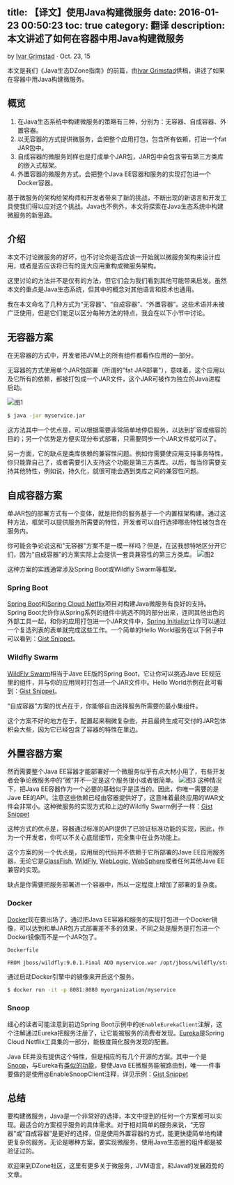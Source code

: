 title: 【译文】使用Java构建微服务
date: 2016-01-23 00:50:23
toc: true
category: 翻译
description: 本文讲述了如何在容器中用Java构建微服务
---

by [Ivar Grimstad](https://dzone.com/users/1478693/ivargrimstad.html)    ·  Oct. 23, 15

本文是我们《Java生态DZone指南》的前篇，由[Ivar Grimstad](https://dzone.com/users/1478693/ivargrimstad.html)供稿，讲述了如果在容器中用Java构建微服务。

## 概览
1. 在Java生态系统中构建微服务的策略有三种，分别为：无容器、自成容器、外置容器。
2. 以无容器的方式提供微服务，会把整个应用打包，包含所有依赖，打进一个fat JAR包中。
3. 自成容器的微服务同样也是打成单个JAR包，JAR包中会包含带有第三方类库的嵌入式框架。
4. 外置容器的微服务方式，会把整个Java EE容器和服务的实现打包进一个Docker容器。

基于微服务的架构给架构师和开发者带来了新的挑战，不断出现的新语言和开发工具使我们得以应对这个挑战。Java也不例外，本文将探索在Java生态系统中构建微服务的新思路。

## 介绍
本文不讨论微服务的好坏，也不讨论你是否应该一开始就以微服务架构来设计应用，或者是否应该将已有的庞大应用重构成微服务架构。

这里讨论的方法并不是仅有的方法，但它们会为我们看到其他可能带来启发。虽然本文的重点是Java生态系统，但其中的概念对其他语言和技术也通用。

我在本文命名了几种方式为“无容器”、“自成容器”、“外置容器”。这些术语并未被广泛使用，但是它们能足以区分每种方法的特点，我会在以下小节中讨论。

## 无容器方案
在无容器的方式中，开发者把JVM上的所有组件都看作应用的一部分。

无容器的方式使用单个JAR包部署（所谓的"fat JAR部署"），意味着，这个应用以及它所有的依赖，都被打包成一个JAR文件，这个JAR可被作为独立的Java进程启动。

![图1](http://7xnyt8.com1.z0.glb.clouddn.com/java-1-cn.png)

```sh
$ java -jar myservice.jar
```
这方法其中一个优点是，可以根据需要非常简单地停启服务，以达到扩容或缩容的目的；另一个优势是方便实现分布式部署，只需要同步一个JAR文件就可以了。

另一方面，它的缺点是类库依赖的兼容性问题。例如你需要使应用支持事务特性，你只能靠自己了，或者需要引入支持这个功能是第三方类库。以后，每当你需要支持其他特性，例如说，持久化，就很可能会遇到类库之间的兼容性问题。

## 自成容器方案
单JAR包的部署方式有一个变体，就是把你的服务基于一个内置框架构建。通过这种方法，框架可以提供服务所需要的特性，开发者可以自行选择哪些特性被包含在服务内。

你可能会争论说这和"无容器"方案不是一模一样吗？但是，在这我想特地区分开它们，因为“自成容器”的方案实际上会提供一套具兼容性的第三方类库。
![图2](http://7xnyt8.com1.z0.glb.clouddn.com/java-2-cn.png)

这种方案的实践通常涉及Spring Boot或Wildfly Swarm等框架。

### Spring Boot
[Spring Boot](http://projects.spring.io/spring-boot)和[Spring Cloud Netflix](http://cloud.spring.io/spring-cloud-netflix)项目对构建Java微服务有良好的支持。Spring Boot允许你从Spring系列的组件中挑选不同的部分出来，连同其他出色的外部工具一起，和你的应用打包进一个JAR文件中，[Spring Initializr](https://start.spring.io/)让你可以通过一个复选列表的表单就完成这些工作。一个简单的Hello World服务在以下例子中可以看到：[Gist Snippet](https://gist.github.com/ivargrimstad/8bbc2b1085948a38fcdd)。

### Wildfly Swarm
[WildFly Swarm](http://wildfly.org/swarm)相当于Jave EE版的Spring Boot，它让你可以挑选Jave EE规范里的组件，并与你的应用同时打包进一个JAR文件中。Hello World示例在此可看到：[Gist Snippet](https://gist.github.com/ivargrimstad/2d2fee6193e33bc554b7)。

“自成容器”方案的优点在于，你能够自由选择服务所需要的最小集组件。

这个方案不好的地方在于，配置起来稍微复杂些，并且最终生成可交付的JAR包体积会大些，因为它已经包含了容器的特性在里边。

## 外置容器方案
然而需要整个Java EE容器才能部署好一个微服务似乎有点大材小用了，有些开发者会争论微服务中的”微”并不一定是这个服务很小或者很简单。
![图3](http://7xnyt8.com1.z0.glb.clouddn.com/java-3-cn.png)
这种情况下，把Java EE容器作为一个必要的基础似乎是适当的。因此，你唯一需要的是Jave EE的API。注意这些依赖已经由容器提供好了，这意味着最终应用的WAR文件会非常小。这种微服务的实现方式和上边的Wildfly Swarm例子一样：[Gist Snippet](https://gist.github.com/ivargrimstad/c368221fa079285856e7)

这种方式的优点是，容器通过标准的API提供了已验证标准功能的实现，因此，作为一个开发者，你可以不关心底层细节，完全集中在业务功能上。

这个方案的另一个优点是，应用层的代码并不依赖于它所部署的Jave EE应用服务器，无论它是[GlassFish](https://glassfish.java.net/), [WildFly](http://wildfly.org/), [WebLogic](http://www.oracle.com/us/products/middleware/cloud-app-foundation/weblogic/overview/index.html), [WebSphere](http://www.ibm.com/software/websphere)或者任何其他Jave EE兼容的实现。

缺点是你需要把服务部署进一个容器中，所以一定程度上增加了部署的复杂度。

### Docker
[Docker](https://www.docker.com/)现在要出场了，通过把Java EE容器和服务的实现打包进一个Docker镜像，可以达到和单JAR包方式部署差不多的效果，不同之处是服务是打包进一个Docker镜像而不是一个JAR包了。

```sh
Dockerfile 

FROM jboss/wildfly:9.0.1.Final ADD myservice.war /opt/jboss/wildfly/standalone/deployments
```

通过启动Docker引擎中的镜像来开启这个服务。

```sh
$ docker run -it -p 8081:8080 myorganization/myservice
```

### Snoop
细心的读者可能注意到前边Spring Boot示例中的<code>@EnableEurekaClient</code>注解，这个注解通过Eureka把服务注册了，让它能被服务的消费者发现。[Eureka](https://github.com/Netflix/eureka/wiki/Eureka-at-a-glance)是Spring Cloud Netflix工具集的一部分，能极度简化服务发现的配置。

Java EE并没有提供这个特性，但是相应的有几个开源的方案。其中一个是[Snoop](https://github.com/ivargrimstad/snoop)，与Eureka有[类似的功能](https://github.com/ivargrimstad/snoop)，要使Java EE微服务能被路由到，唯一一件事要做的是使用@EnableSnoopClient注释，详见示例：[Gist Snippet](https://gist.github.com/ivargrimstad/34bfe4b5368a35d30007)

## 总结
要构建微服务，Java是一个非常好的选择，本文中提到的任何一个方案都可以实现。最适合的方案视乎服务的具体需求。对于相对简单的服务来说，“无容器”或”自成容器”是更好的选择，但是使用外置容器的方式，能更快捷简单地构建更复杂的服务。无论是哪种方案，要实现微服务，使用Java生态圈的组件都是被验证过的。

欢迎来到DZone社区，这里有更多关于微服务，JVM语言，和Java的发展趋势的文章。


